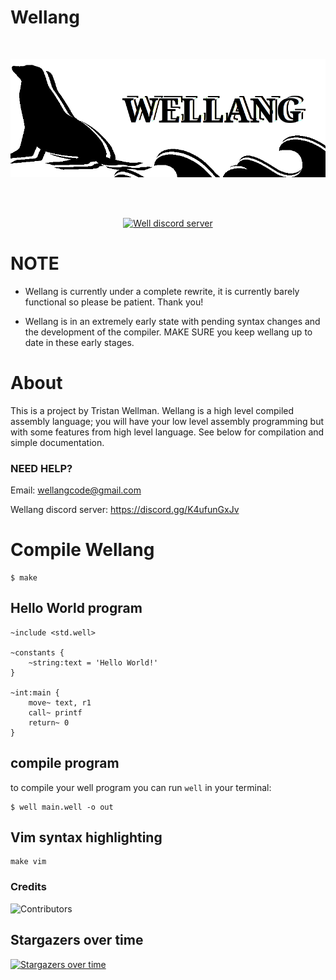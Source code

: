 # Wellang

<div align="center">
  <br />
  <p>
    <a href="https://github.com/wellang/wellang.git"><img src="https://github.com/wellang/well/blob/main/wellang.png" width="800" alt="wellang" /></a>
  </p>
  <br />
  <p>
    <br> <a href="https://discord.gg/3mdNFb8ZyE"><img src="https://img.shields.io/discord/957338481108074517?color=5865F2&logo=discord&logoColor=white" alt="Well discord server" /></a> </br>
  </p>
</div>

# NOTE

* Wellang is currently under a complete rewrite, it is currently barely functional so please be patient. Thank you!

* Wellang is in an extremely early state with pending syntax changes and the development of the compiler. MAKE SURE you keep wellang up to date in these early stages.

# About
	
 This is a project by Tristan Wellman. Wellang is a high level compiled assembly language; you will have your low level assembly programming but with some features from high level language. See below for compilation and simple documentation.

### NEED HELP?

Email: wellangcode@gmail.com

Wellang discord server: https://discord.gg/K4ufunGxJv

# Compile Wellang

```
$ make
```

## Hello World program

```
~include <std.well>

~constants {
    ~string:text = 'Hello World!'
}

~int:main {
    move~ text, r1
    call~ printf
    return~ 0
}
```

## compile program
to compile your well program you can run ``well`` in your terminal:
```
$ well main.well -o out
```

## Vim syntax highlighting
```
make vim
```

### Credits
![Contributors](https://contrib.rocks/image?repo=wellang/well)

## Stargazers over time

[![Stargazers over time](https://starchart.cc/wellang/well.svg)](https://starchart.cc/wellang/well)


